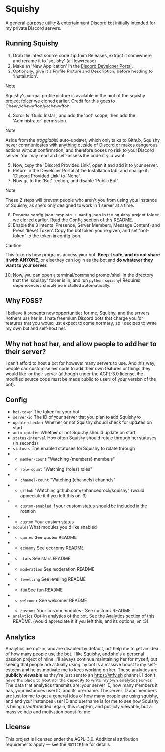 # Squishy
A general-purpose utility & entertainment Discord bot initially intended for my private Discord servers.

## Running Squishy

1. Grab the latest source code zip from Releases, extract it somewhere and rename it to 'squishy' (all lowercase)
2. Make an 'New Application' in the [Discord Developer Portal](https://discord.com/developers/applications).
3. Optionally, give it a Profile Picture and Description, before heading to 'Installation'.
> [!NOTE]
> Squishy's normal profile picture is available in the root of the squishy project folder we cloned earlier. Credit for this goes to Chewy/chewyffon/@chewyffon.
4. Scroll to 'Guild Install', and add the 'bot' scope, then add the 'Administrator' permission.
> [!NOTE]
> Aside from the *(togglable)* auto-updater, which only talks to Github, Squishy never communicates with anything outside of Discord or makes dangerous actions without confirmation, and therefore poses no risk to your Discord server. You may read and self-assess the code if you want.
5. Now, copy the 'Discord Provided Link', open it and add it to your server.
6. Return to the Developer Portal at the Installation tab, and change it 'Discord Provided Link' to 'None'.
7. Now go to the 'Bot' section, and disable 'Public Bot'.
> [!NOTE]
> These 2 steps will prevent people who aren't you from using your instance of Squishy, as she's only designed to work in 1 server at a time.
8. Rename config.json.template -> config.json in the squishy project folder we cloned earlier. Read the Config section of this README.
9. Enable the 3 intents (Presence, Server Members, Message Content) and Press 'Reset Token'. Copy the bot token you're given, and set "bot-token" to the token in config.json.
> [!CAUTION]
> This token is how programs access your bot. **Keep it safe, and do not share it with ANYONE**, or else they can log in as the bot and **do whatever they want to your server.**
10. Now, you can open a terminal/command prompt/shell in the directory that the 'squishy' folder is in, and run `python squishy`! Required dependencies should be installed automatically.

## Why FOSS?

I believe it presents new opportunities for me, Squishy, and the servers I/others use her in. I hate freemium Discord bots that charge you for features that you would just expect to come normally, so I decided to write my own bot and self-host her.

## Why not host her, and allow people to add her to their server?

I can't afford to host a bot for however many servers to use. And this way, people can customise her code to add their own features or things they would like for their server (although under the AGPL-3.0 license, the modified source code must be made public to users of your version of the bot).

## Config

- `bot-token` The token for your bot
- `server-id` The ID of your server that you plan to add Squishy to
- `update-checker` Whether or not Squishy shoudl check for updates on start
- `auto-updater` Whether or not Squishy should update on start
- `status-interval` How often Squishy should rotate through her statuses (in seconds)
- `statuses` The enabled statuses for Squishy to rotate through
- - `member-count` "Watching {members} members"
- - `role-count` "Watching {roles} roles"
- - `channel-count` "Watching {channels} channels"
- - `github` "Watching github.com/enhancedrock/squishy" (would appreciate it if you left this on :3)
- - `custom-enabled` If your custom status should be included in the rotation
- - `custom` Your custom status
- `modules` What modules you'd like enabled
- - `quotes` See quotes README
- - `economy` See economy README
- - `stars` See stars README
- - `moderation` See moderation README
- - `levelling` See levelling README
- - `fun` See fun README
- - `welcomer` See welcomer README
- - `customs` Your custom modules - See customs README
- `analytics` Opt-in analytics of the bot. See the Analytics section of this README. (would appreciate it if you left this, and its options, on :3)

## Analytics

Analytics are opt-in, and are disabled by default, but help me to get an idea of how many people use the bot. I like Squishy, and she's a personal passion project of mine. I'll always continue maintaining her for myself, but seeing that people are actually *using* my bot is a massive boost to my self-esteem and helps motivate me to keep working on her. These analytics are **publicly viewable** as they're just sent to an https://ntfy.sh channel. I don't have the place to host nor the capacity to write my own analytics server. The data that analytics transmits are: your server ID, how many members it has, your instances user ID, and its username. The server ID and members are just for me to get a general idea of how many people are using squishy, and and your instances user ID and username is for me to see how Squishy is being used/branded. Again, this is opt-in, and publicly viewable, but a massive help and motivation boost for me.

## License

This project is licensed under the AGPL-3.0.
Additional attribution requirements apply — see the `NOTICE` file for details.